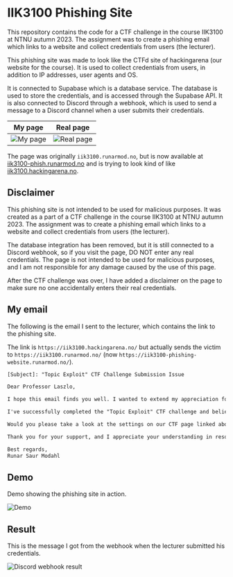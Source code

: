 # IIK3100 Phishing Site

This repository contains the code for a CTF challenge in the course IIK3100 at NTNU autumn 2023. The assignment was to create a phishing email which links to a website and collect credentials from users (the lecturer).

This phishing site was made to look like the CTFd site of hackingarena (our website for the course). It is used to collect credentials from users, in addition to IP addresses, user agents and OS.

It is connected to Supabase which is a database service. The database is used to store the credentials, and is accessed through the Supabase API. It is also connected to Discord through a webhook, which is used to send a message to a Discord channel when a user submits their credentials.

| My page                                     | Real page                                     |
| ------------------------------------------- | --------------------------------------------- |
| ![My page](https://i.imgur.com/3xTlH4a.png) | ![Real page](https://i.imgur.com/O26G4gT.png) |

The page was originally `iik3100.runarmod.no`, but is now available at [iik3100-phish.runarmod.no](https://iik3100-phish.runarmod.no) and is trying to look kind of like [iik3100.hackingarena.no](https://iik3100.hackingarena.no).

## Disclaimer

This phishing site is not intended to be used for malicious purposes. It was created as a part of a CTF challenge in the course IIK3100 at NTNU autumn 2023. The assignment was to create a phishing email which links to a website and collect credentials from users (the lecturer).

The database integration has been removed, but it is still connected to a Discord webhook, so if you visit the page, DO NOT enter any real credentials. The page is not intended to be used for malicious purposes, and I am not responsible for any damage caused by the use of this page.

After the CTF challenge was over, I have added a disclaimer on the page to make sure no one accidentally enters their real credentials.

## My email

The following is the email I sent to the lecturer, which contains the link to the phishing site.

The link is `https://iik3100.hackingarena.no/` but actually sends the victim to `https://iik3100.runarmod.no/` (now `https://iik3100-phishing-website.runarmod.no/`).

```txt
[Subject]: "Topic Exploit" CTF Challenge Submission Issue

Dear Professor Laszlo,

I hope this email finds you well. I wanted to extend my appreciation for your outstanding lectures in our "Ethical Hacking and Penetration Testing" course this year. Your expertise and passion for the subject have made this course truly fascinating.

I've successfully completed the "Topic Exploit" CTF challenge and believe I have the correct solution. However, I've encountered a persistent server error on the submission page for this specific task at "https://iik3100.hackingarena.no". This issue has been hindering my ability to submit the flag, despite my best efforts to resolve it.

Would you please take a look at the settings on our CTF page linked above? Your insights would be invaluable in addressing this challenge submission issue.

Thank you for your support, and I appreciate your understanding in resolving this issue related to the "Topic Exploit" task.

Best regards,
Runar Saur Modahl
```

## Demo

Demo showing the phishing site in action.

![Demo](https://i.imgur.com/olqdAoc.gif)

## Result

This is the message I got from the webhook when the lecturer submitted his credentials.

![Discord webhook result](https://i.imgur.com/i7zpRSx.png)

